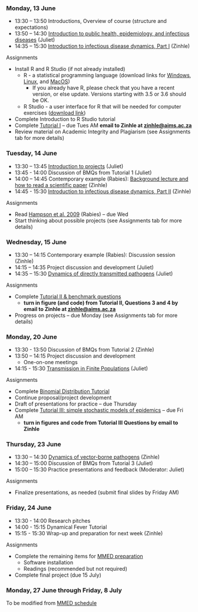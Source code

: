 <div markdown="1">

### Monday, 13 June

-  13:30 – 13:50 Introductions, Overview of course (structure and expectations)
-  13:50 – 14:30 [Introduction to public health, epidemiology, and infectious diseases]({{page.repo}}/raw/master/lectures/Intro_PH_Epi_ID.pdf) (Juliet)
-  14:35 – 15:30 [Introduction to infectious disease dynamics, Part I]({{page.repo}}/raw/master/lectures/Intro_ID_Dynamics_I.pdf) (Zinhle)

Assignments

- Install R and R Studio (if not already installed)
    - R - a statistical programming language (download links for [Windows](http://cran.r-project.org/bin/windows/base/), [Linux](http://cran.r-project.org/bin/linux/), and [MacOS](http://cran.r-project.org/bin/macosx/))
        - If you already have R, please check that you have a recent version, or else update. Versions starting with 3.5 or 3.6 should be OK.
    - R Studio - a user interface for R that will be needed for computer exercises ([download link](http://www.rstudio.com/products/rstudio/download/))
- Complete Introduction to R Studio tutorial
- Complete [Tutorial I](#computerlabs) – due Tues AM **email to Zinhle at zinhle@aims.ac.za**
- Review material on Academic Integrity and Plagiarism (see Assignments tab for more details)

### Tuesday, 14 June

-  13:30 – 13:45 [Introduction to projects]({{page.repo}}/raw/master/Project_guidelines.pdf) (Juliet)
- 13:45 - 14:00 Discussion of BMQs from Tutorial 1 (Juliet)
-  14:00 – 14:45 Contemporary example (Rabies): [Background lecture and how to read a scientific paper]({{page.repo}}/raw/master/lectures/How_to_read_exRabies.pdf) (Zinhle)
- 14:45 - 15:30 [Introduction to infectious disease dynamics, Part II]({{page.repo}}/raw/master/lectures/Intro_ID_Dynamics_II.pdf) (Zinhle)

Assignments

- Read [Hampson et al. 2009]({{page.repo}}/raw/master/readings/Hampson2009.pdf) (Rabies) – due Wed
- Start thinking about possible projects (see Assignments tab for more details)

### Wednesday, 15 June

-  13:30 – 14:15 Contemporary example (Rabies): Discussion session (Zinhle)
-  14:15 – 14:35 Project discussion and development (Juliet)
-  14:35 – 15:30 [Dynamics of directly transmitted pathogens]({{page.repo}}/raw/master/lectures/Intro_ID_Dynamics_III.pdf) (Juliet)

Assignments

- Complete [Tutorial II & benchmark questions](#computerlabs)
    - **turn in figure (and code) from Tutorial II,  Questions 3 and 4 by email to Zinhle at zinhle@aims.ac.za**
- Progress on projects – due Monday (see Assignments tab for more details)

### Monday, 20 June

-  13:30 - 13:50  Discussion of BMQs from Tutorial 2 (Zinhle)
-  13:50 – 14:15 Project discussion and development
    - One-on-one meetings
-  14:15 - 15:30 [Transmission in Finite Populations]({{page.repo}}/raw/master/lectures/FinitePopModels.pdf) (Juliet)

Assignments

- Complete [Binomial Distribution Tutorial](#computerlabs)
- Continue proposal/project development
- Draft of presentations for practice – due Thursday
- Complete [Tutorial III: simple stochastic models of epidemics](#computerlabs) – due Fri AM
    - **turn in figures and code from Tutorial III Questions by email to Zinhle**

### Thursday, 23 June

- 13:30 – 14:30 [Dynamics of vector-borne pathogens]({{page.repo}}/raw/master/lectures/Dynamics_VB_Pathogens.pdf) (Zinhle)
- 14:30 – 15:00  Discussion of BMQs from Tutorial 3 (Juliet)
- 15:00 – 15:30 Practice presentations and feedback (Moderator: Juliet)

Assignments

- Finalize presentations, as needed (submit final slides by Friday AM)

### Friday, 24 June

- 13:30 - 14:00 Research pitches
- 14:00 - 15:15 Dynamical Fever Tutorial
- 15:15 - 15:30 Wrap-up and preparation for next week (Zinhle)

Assignments

- Complete the remaining items for [MMED preparation](http://www.ici3d.org/MMED/preparation/)
    - Software installation
    - Readings (recommended but not required)
- Complete final project (due 15 July)

### Monday, 27 June through Friday, 8 July

To be modified from [MMED schedule](http://www.ici3d.org/MMED/schedule)

</div>
